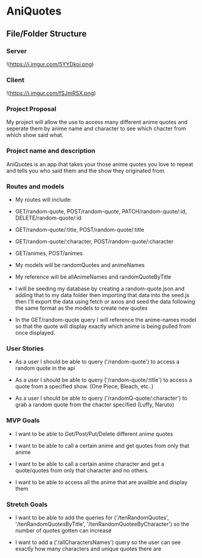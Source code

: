 # AniQuotes

## File/Folder Structure

### Server

!(https://i.imgur.com/5YYDkoi.png)

### Client

!(https://i.imgur.com/fSJmRSX.png)

### Project Proposal

My project will allow the use to access many different anime quotes and seperate them by anime name and character to see which chacter from which show said what.


### Project name and description

AniQuotes is an app that takes your those anime quotes you love to repeat and tells you who said them and the show they originated from.


### Routes and models

- My routes will include:

- GET/random-quote, POST/random-quote, PATCH/random-quote/:id, DELETE/random-quote/:id 

- GET/random-quote/:title, POST/random-quote/:title

- GET/random-quote/:character, POST/random-quote/:character

- GET/animes, POST/animes

- My models will be randomQuotes and animeNames 

- My reference will be allAnimeNames and randomQuoteByTitle

- I will be seeding my database by creating a random-quote.json and adding that to my data folder then importing that data into the seed.js then I'll export the data using fetch or axios and seed the data following the same format as the models to create new quotes

- In the GET/random-quote query I will reference the anime-names model so that the quote will display exactly which anime is being pulled from once displayed.

### User Stories

- As a user I should be able to query ('/random-quote') to access a random quote in the api 

- As a user I should be able to query ('/random-quote/:title') to access a quote from a specified show. (One Piece, Bleach, etc..)

- As a user I should be able to query ('/randomQ-quote/:character') to grab a random quote from the chacter specified (Luffy, Naruto)

### MVP Goals 

- I want to be able to Get/Post/Put/Delete different anime quotes 

- I want to be able to call a certain anime and get quotes from only that anime 

- I want to be able to call a certain anime character and get a quote/quotes from only that character and no others.

- I want to be able to access all the anime that are availble and display them 

### Stretch Goals 

- I want to be able to add the queries for ('/tenRandomQuotes', '/tenRandomQuotesByTitle', '/tenRandomQuoteeByCharacter') so the number of quotes gotten can increase 

- I want to add a ('/allCharactersNames') query so the user can see exactly how many characters and unique quotes there are 

